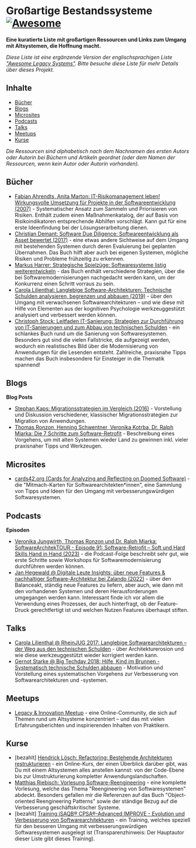 # Großartige Bestandssysteme [![Awesome](https://awesome.re/badge-flat2.svg)](https://awesome.re)

**Eine kuratierte Liste mit großartigen Ressourcen und Links zum Umgang mit Altsystemen, die Hoffnung macht.**

*Diese Liste ist eine ergänzende Version der englischsprachigen Liste ["Awesome Legacy Systems"](readme.md). Bitte besuche diese Liste für mehr Details über dieses Projekt.*


## Inhalte

- [Bücher](#bücher)
- [Blogs](#blogs)
- [Microsites](#microsites)
- [Podcasts](#podcasts)
- [Talks](#talks)
- [Meetups](#meetups)
- [Kurse](#kurse)

_Die Ressourcen sind alphabetisch nach dem Nachnamen des ersten Autors oder Autorin bei Büchern und Artikeln geordnet (oder dem Namen der Ressourcen, wenn kein Autor oder Autorin vorhanden)._


## Bücher

- [Fabian Ahrendts, Anita Marton: IT-Risikomanagement leben! Wirkungsvolle Umsetzung für Projekte in der Softwareentwicklung (2007)](https://link.springer.com/book/10.1007/978-3-540-30025-0) - Systematischer Ansatz zum Sammeln und Priorisieren von Risiken. Enthält zudem einen Maßnahmenkatalog, der auf Basis von Risikoindikatoren entsprechende Abhilfen vorschlägt. Kann gut für eine erste Ideenfindung bei der Lösungserarbeitung dienen.
- [Christian Demant: Software Due Diligence: Softwareentwicklung als Asset bewertet (2017)](https://link.springer.com/book/10.1007/978-3-662-53062-7) - eine etwas andere Sichtweise auf dem Umgang mit bestehenden Systemen durch deren Evaluierung bei geplanten Übernahmen. Das Buch hilft aber auch bei eigenen Systemen, mögliche Risiken und Probleme frühzeitig zu erkennen.
- [Markus Harrer: Strategische Spielzüge: Softwaresysteme listig weiterentwickeln](https://leanpub.com/strategische-spielzuege) - das Buch enthält verschiedene Strategien, über die bei Softwaremodernisierungen nachgedacht werden kann, um der Konkurrenz einen Schritt vorraus zu sein.
- [Carola Lilienthal: Langlebige Software-Architekturen: Technische Schulden analysieren, begrenzen und abbauen (2019)](https://www.langlebige-softwarearchitekturen.de/) - über den Umgang mit verwachsenen Softwarearchitekturen &ndash; und wie diese mit Hilfe von Elementen aus der kognitiven Psychologie werkzeuggestützt analysiert und verbessert werden können.
- [Christoph Stock: Leitfaden IT-Sanierung: Strategien zur Durchführung von IT-Sanierungen und zum Abbau von technischen Schulden](https://www.linkedin.com/pulse/mein-neues-buch-leitfaden-it-sanierung-christoph-stock/) - ein schlankes Buch rund um die Sanierung von Softwaresystemen. Besonders gut sind die vielen Fallstricke, die aufgezeigt werden, wodurch ein realistisches Bild über die Modernisierung von Anwendungen für die Lesenden entsteht. Zahlreiche, praxisnahe Tipps machen das Buch insbesondere für Einsteiger in die Thematik spannend!



## Blogs

**Blog Posts**

* [Stephan Kaps: Migrationsstrategien im Vergleich (2016)](https://www.heise.de/ratgeber/Migrationsstrategien-im-Vergleich-3283418.html) - Vorstellung und Diskussion verschiedener, klassischer Migrationsstrategien zur Migration von Anwendungen.
* [Thomas Ronzon, Henning Schwentner, Veronika Kotrba, Dr. Ralph Miarka: Die 7 Schritte zum Software-Retrofit](https://www.informatik-aktuell.de/entwicklung/methoden/die-7-schritte-zum-software-retrofit.html) - Beschreibung eines Vorgehens, um mit alten Systemen wieder Land zu gewinnen inkl. vieler praxisnaher Tipps und Werkzeugen.


## Microsites

- [cards42.org (Cards for Analyzing and Reflecting on Doomed Software)](https://cards42.org/) - die "Mitmach-Karten für Softwarearchitekten\*innen", eine Sammlung von Tipps und Ideen für den Umgang mit verbesserungswürdigen Softwaresystemen.


## Podcasts
**Episoden**

* [Veronika Jungwirth, Thomas Ronzon und Dr. Ralph Miarka: SoftwareArchitekTOUR - Episode 91: Software-Retrofit – Soft und Hard Skills Hand in Hand (2023)](https://www.heise.de/blog/Episode-91-Software-Retrofit-Soft-und-Hard-Skills-Hand-in-Hand-7133866.html) - die Podcast-Folge beschreibt sehr gut, wie erste Schritte sowie Workshops für Softwaremodernisierung durchführen werden können.
* [Jan Hegewald @ Digitale Leute Insights: über neue Features & nachhaltiger Software-Architektur bei Zalando (2022)](https://www.digitale-leute.de/interview/jan-hegewald-software-architektur/) - über den Balanceakt, ständig neue Features zu liefern, aber auch, wie dann mit den vorhandenen Systemen und deren Herausforderungen umgegangen werden kann. Interessant finde ich vor allem die Verwendung eines Prozesses, der auch hinterfragt, ob der Feature-Druck gerechtfertigt ist und welchen Nutzen Features überhaupt stiften.

## Talks

- [Carola Lilienthal @ RheinJUG 2017: Langlebige Softwarearchitekturen – der Weg aus den technischen Schulden](https://www.youtube.com/watch?v=Nfzuy4L9_UM) - über Architekturerosion und wie diese werkzeuggestützt wieder korrigiert werden kann.
- [Gernot Starke @ Big Techday 2018: Hilfe, Kind im Brunnen - Systematisch technische Schulden abbauen](https://www.youtube.com/watch?v=t5UjySfIDZ4) - Motivation und Vorstellung eines systematischen Vorgehens zur Verbesserung von Softwarearchitekturen und -systemen.


## Meetups

- [Legacy & Innovation Meetup](https://www.meetup.com/de-DE/legacy-innovation/) - eine Online-Community, die sich auf Themen rund um Altsysteme konzentriert &ndash; und das mit vielen Erfahrungsberichten und inspirierenden Inhalten von Praktikern.


## Kurse

- [bezahlt] [Hendrick Lösch: Refactoring: Bestehende Architekturen restrukturieren](https://www.linkedin.com/learning/refactoring-bestehende-architekturen-restrukturieren) - ein Online-Kurs, der einen Überblick darüber gibt, was Du mit einem Altsystemen alles anstellen kannst: von der Code-Ebene bis zur Umstrukturierung kompletter Anwendungslandschaften.
- [Matthias Riebisch: Vorlesung Software-Reengineering](https://lecture2go.uni-hamburg.de/l2go/-/get/v/27278) - eine komplette Vorlesung, welche das Thema "Reengineering von Softwaresystemen" abdeckt. Besonders gefallen mir die Referenzen auf das Buch "Object-oriented Reengineering Patterns" sowie der ständige Bezug auf die Verbesserung geschäftskritischer Systeme.
- [bezahlt] [Training iSAQB® CPSA®-Advanced IMPROVE - Evolution und Verbesserung von Softwarearchitekturen](https://www.socreatory.com/de/trainings/improve) - ein Training, welches speziell für den besseren Umgang mit verbesserungswürdigen Softwaresystemen ausgelegt ist (Transparenzhinweis: Der Hauptautor dieser Liste gibt dieses Training).

